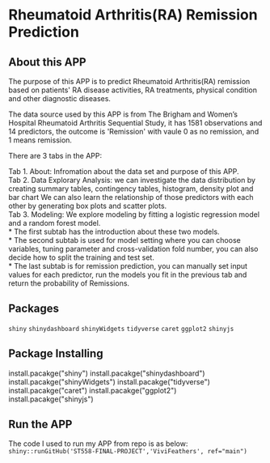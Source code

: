 # Rheumatoid Arthritis(RA) Remission Prediction

## About this APP
The purpose of this APP is to predict Rheumatoid Arthritis(RA) remission based on patients' RA disease activities, RA treatments, physical condition and other diagnostic diseases.

The data source used by this APP is from The Brigham and Women’s Hospital Rheumatoid Arthritis Sequential Study, it has 1581 observations and 14 predictors, the outcome is 'Remission' with vaule 0 as no remission, and 1 means remission.

There are 3 tabs in the APP:

Tab 1.  About:  Infromation about the data set and purpose of this APP.  
Tab 2.  Data Explorary Analysis:  we can investigate the data distribution by creating summary tables, contingency tables, histogram, density plot and bar chart  We can also learn the relationship of those predictors with each other by generating box plots and scatter plots.  
Tab 3.  Modeling:  We explore modeling by fitting a logistic regression model and a random forest model.  
    *  The first subtab has the introduction about these two models.  
    *  The second subtab is used for model setting where you can choose variables, tuning parameter and cross-validation fold number, you can also decide how to split the training and test set.  
    *  The last subtab is for remission prediction, you can manually set input values for each predictor, run the models you fit in the previous tab and return the probability of Remissions.  

## Packages 
`shiny`
`shinydashboard`
`shinyWidgets`
`tidyverse`
`caret`
`ggplot2`
`shinyjs`

## Package Installing
install.pacakge("shiny")
install.pacakge("shinydashboard")
install.pacakge("shinyWidgets")
install.pacakge("tidyverse")
install.pacakge("caret")
install.pacakge("ggplot2")
install.pacakge("shinyjs")

## Run the APP
The code I used to run my APP from repo is as below:
`shiny::runGitHub('ST558-FINAL-PROJECT','ViviFeathers', ref="main")`
